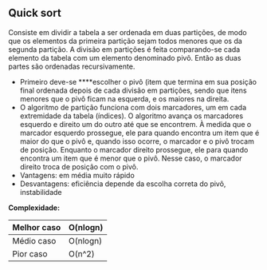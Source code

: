 ## Quick sort

Consiste em dividir a tabela a ser ordenada em duas partições, de modo que os elementos da primeira partição sejam todos menores que os da segunda partição. A divisão em partições é feita comparando-se cada elemento da tabela com um elemento denominado pivô. Então as duas partes são ordenadas recursivamente.

- Primeiro deve-se ****escolher o pivô (item que termina em sua posição final ordenada depois de cada divisão em partições, sendo que itens menores que o pivô ficam na esquerda, e os maiores na direita.
- O algoritmo de partição funciona com dois marcadores, um em cada extremidade da tabela (índices). O algoritmo avança os marcadores esquerdo e direito um do outro até que se encontrem. À medida que o marcador esquerdo prossegue, ele para quando encontra um item que é maior do que o pivô e, quando isso ocorre, o marcador e o pivô trocam de posição. Enquanto o marcador direito prossegue, ele para quando encontra um item que é menor que o pivô. Nesse caso, o marcador direito troca de posição com o pivô.
- Vantagens: em média muito rápido
- Desvantagens: eficiência depende da escolha correta do pivô, instabilidade

**Complexidade:** 

| Melhor caso | O(nlogn) |
| --- | --- |
| Médio caso | O(nlogn) |
| Pior caso | O(n^2) |